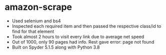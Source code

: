 # amazon-scrape


- Used selenium and bs4
- Inspected each required item and then passed the respective class/id to find for that element
- Took almost 2 hours to visit every link due to average net speed
- Out of 1000, only 90 pages had info. Rest gave error: page not found
- Built on Spyder 5.1.5 along with Python 3.8
